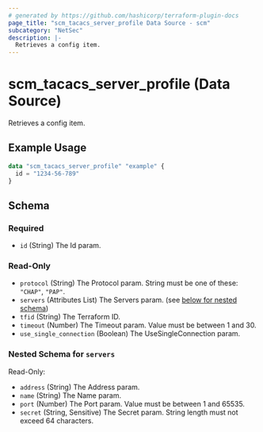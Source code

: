 ```yaml
---
# generated by https://github.com/hashicorp/terraform-plugin-docs
page_title: "scm_tacacs_server_profile Data Source - scm"
subcategory: "NetSec"
description: |-
  Retrieves a config item.
---
```


# scm_tacacs_server_profile (Data Source)

Retrieves a config item.

## Example Usage

```terraform
data "scm_tacacs_server_profile" "example" {
  id = "1234-56-789"
}
```

<!-- schema generated by tfplugindocs -->
## Schema

### Required

- `id` (String) The Id param.

### Read-Only

- `protocol` (String) The Protocol param. String must be one of these: `"CHAP"`, `"PAP"`.
- `servers` (Attributes List) The Servers param. (see [below for nested schema](#nestedatt--servers))
- `tfid` (String) The Terraform ID.
- `timeout` (Number) The Timeout param. Value must be between 1 and 30.
- `use_single_connection` (Boolean) The UseSingleConnection param.

<a id="nestedatt--servers"></a>
### Nested Schema for `servers`

Read-Only:

- `address` (String) The Address param.
- `name` (String) The Name param.
- `port` (Number) The Port param. Value must be between 1 and 65535.
- `secret` (String, Sensitive) The Secret param. String length must not exceed 64 characters.
